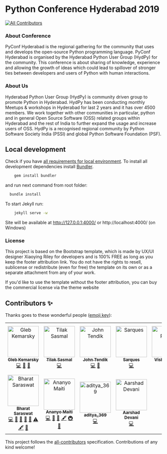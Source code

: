# Python Conference Hyderabad 2019
[![All Contributors](https://img.shields.io/badge/all_contributors-10-orange.svg?style=flat-square)](#contributors)

### About Conference

PyConf Hyderabad is the regional gathering for the community that uses and develops the open-source Python programming language. PyConf Hyderabad is organised by the Hyderabad Python User Group (HydPy) for the community. This conference is about sharing of knowledge, experience and allowing the growth of ideas which could lead to spillover of stronger ties between developers and users of Python with human interactions.


### About Us

Hyderabad Python User Group (HydPy) is community driven group to promote Python in Hyderabad. HydPy has been conducting monthly Meetups & workshops in Hyderabad for last 2 years and it has over 4500 members. We work together with other communities in particular, python and in general Open Source Software (OSS) related groups within Hyderabad and the rest of India to further expand the usage and increase users of OSS. HydPy is a recognised regional community by Python Software Society India (PSSI) and global Python Software Foundation (PSF).


## Local development

Check if you have [all requirements for local environment](http://jekyllrb.com/docs/installation/).
To install all development dependencies install [Bundler](http://bundler.io/).
```bash
    gem install bundler
```
and run next command from root folder:

```bash
  bundle install
```  

To start Jekyll run:
```bash
    jekyll serve -w
```
Site will be available at http://127.0.0.1:4000/ or http://localhost:4000/ (on Windows)



### License
This project is based on the Bootstrap template, which is made by UX/UI designer Xiaoying Riley for developers and is 100% FREE as long as you keep the footer attribution link. You do not have the rights to resell, sublicense or redistribute (even for free) the template on its own or as a separate attachment from any of your work.

If you'd like to use the template without the footer attribution, you can buy the commercial license via the theme website
## Contributors ✨

Thanks goes to these wonderful people ([emoji key](https://allcontributors.org/docs/en/emoji-key)):

<!-- ALL-CONTRIBUTORS-LIST:START - Do not remove or modify this section -->
<!-- prettier-ignore -->
<table>
  <tr>
    <td align="center"><a href="http://glebkema.ru"><img src="https://avatars3.githubusercontent.com/u/3881568?v=4" width="100px;" alt="Gleb Kemarsky"/><br /><sub><b>Gleb Kemarsky</b></sub></a><br /><a href="https://github.com/HydPy/hydpyconf2019/commits?author=glebkema" title="Code">💻</a> <a href="#design-glebkema" title="Design">🎨</a> <a href="https://github.com/HydPy/hydpyconf2019/issues?q=author%3Aglebkema" title="Bug reports">🐛</a></td>
    <td align="center"><a href="https://tilak999.github.io"><img src="https://avatars0.githubusercontent.com/u/21053902?v=4" width="100px;" alt="Tilak Sasmal"/><br /><sub><b>Tilak Sasmal</b></sub></a><br /><a href="https://github.com/HydPy/hydpyconf2019/commits?author=Tilak999" title="Code">💻</a></td>
    <td align="center"><a href="http://johntendik.github.io/"><img src="https://avatars3.githubusercontent.com/u/4714913?v=4" width="100px;" alt="John Tendik"/><br /><sub><b>John Tendik</b></sub></a><br /><a href="https://github.com/HydPy/hydpyconf2019/commits?author=JohnTendik" title="Code">💻</a> <a href="https://github.com/HydPy/hydpyconf2019/issues?q=author%3AJohnTendik" title="Bug reports">🐛</a></td>
    <td align="center"><a href="https://github.com/saarques"><img src="https://avatars2.githubusercontent.com/u/29957378?v=4" width="100px;" alt="Sarques"/><br /><sub><b>Sarques</b></sub></a><br /><a href="https://github.com/HydPy/hydpyconf2019/commits?author=saarques" title="Code">💻</a></td>
    <td align="center"><a href="https://vishalpolley.github.io/"><img src="https://avatars1.githubusercontent.com/u/20622980?v=4" width="100px;" alt="Vishal Polley"/><br /><sub><b>Vishal Polley</b></sub></a><br /><a href="https://github.com/HydPy/hydpyconf2019/commits?author=vishalpolley" title="Code">💻</a></td>
    <td align="center"><a href="https://www.hackerearth.com/@jatin"><img src="https://avatars0.githubusercontent.com/u/14715892?v=4" width="100px;" alt="Jatin Goel"/><br /><sub><b>Jatin Goel</b></sub></a><br /><a href="https://github.com/HydPy/hydpyconf2019/commits?author=GoelJatin" title="Code">💻</a></td>
    <td align="center"><a href="https://github.com/inovizz"><img src="https://avatars3.githubusercontent.com/u/3849885?v=4" width="100px;" alt="Sanchit Balchandani"/><br /><sub><b>Sanchit Balchandani</b></sub></a><br /><a href="https://github.com/HydPy/hydpyconf2019/commits?author=inovizz" title="Code">💻</a> <a href="#design-inovizz" title="Design">🎨</a> <a href="#eventOrganizing-inovizz" title="Event Organizing">📋</a> <a href="#ideas-inovizz" title="Ideas, Planning, & Feedback">🤔</a> <a href="#projectManagement-inovizz" title="Project Management">📆</a></td>
  </tr>
  <tr>
    <td align="center"><a href="http://bhansa.github.io"><img src="https://avatars0.githubusercontent.com/u/9723884?v=4" width="100px;" alt="Bharat Saraswat"/><br /><sub><b>Bharat Saraswat</b></sub></a><br /><a href="https://github.com/HydPy/hydpyconf2019/commits?author=bhansa" title="Code">💻</a> <a href="#design-bhansa" title="Design">🎨</a> <a href="#ideas-bhansa" title="Ideas, Planning, & Feedback">🤔</a> <a href="https://github.com/HydPy/hydpyconf2019/issues?q=author%3Abhansa" title="Bug reports">🐛</a> <a href="#review-bhansa" title="Reviewed Pull Requests">👀</a> <a href="https://github.com/HydPy/hydpyconf2019/commits?author=bhansa" title="Tests">⚠️</a> <a href="#content-bhansa" title="Content">🖋</a> <a href="#maintenance-bhansa" title="Maintenance">🚧</a></td>
    <td align="center"><a href="https://ilovefoss.wordpress.com/"><img src="https://avatars1.githubusercontent.com/u/10486343?v=4" width="100px;" alt="Ananyo Maiti"/><br /><sub><b>Ananyo Maiti</b></sub></a><br /><a href="https://github.com/HydPy/hydpyconf2019/commits?author=ananyo2012" title="Code">💻</a> <a href="#review-ananyo2012" title="Reviewed Pull Requests">👀</a> <a href="https://github.com/HydPy/hydpyconf2019/issues?q=author%3Aananyo2012" title="Bug reports">🐛</a> <a href="#content-ananyo2012" title="Content">🖋</a> <a href="#infra-ananyo2012" title="Infrastructure (Hosting, Build-Tools, etc)">🚇</a> <a href="#maintenance-ananyo2012" title="Maintenance">🚧</a></td>
    <td align="center"><a href="https://github.com/aditya-369"><img src="https://avatars0.githubusercontent.com/u/16273418?v=4" width="100px;" alt="aditya_369"/><br /><sub><b>aditya_369</b></sub></a><br /><a href="https://github.com/HydPy/hydpyconf2019/commits?author=aditya-369" title="Code">💻</a></td>
    <td align="center"><a href="https://aarshad.com"><img src="https://avatars0.githubusercontent.com/u/8903070?&v=4" width="100px;" alt="Aarshad Devani"/><br /><sub><b>Aarshad Devani</b></sub></a><br /><a href="https://github.com/HydPy/hydpyconf2019/commits?author=aarshad786" title="Code">💻</a></td>
  </tr>
</table>

<!-- ALL-CONTRIBUTORS-LIST:END -->

This project follows the [all-contributors](https://github.com/all-contributors/all-contributors) specification. Contributions of any kind welcome!